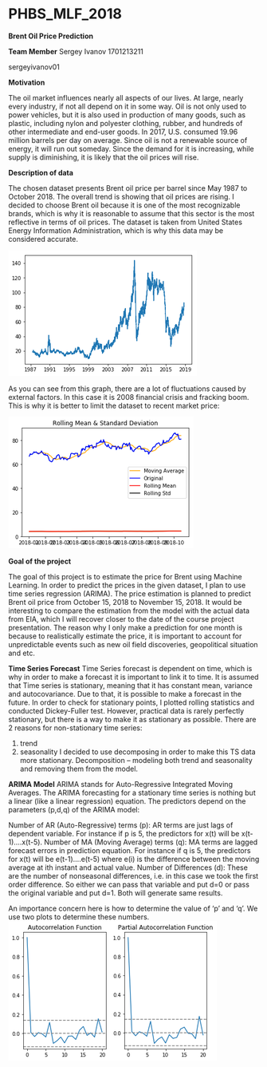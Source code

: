 # PHBS_MLF_2018
**Brent Oil Price Prediction**

**Team Member**
Sergey Ivanov 1701213211

sergeyivanov01


**Motivation**

The oil market influences nearly all aspects of our lives. At large, nearly every industry, if not all depend on it in some way. Oil is not only used to power vehicles, but it is also used in production of many goods, such as plastic, including nylon and polyester clothing, rubber, and hundreds of other intermediate and end-user goods. In 2017, U.S. consumed 19.96 million barrels per day on average. Since oil is not a renewable source of energy, it will run out someday. Since the demand for it is increasing, while supply is diminishing, it is likely that the oil prices will rise.


**Description of data**

The chosen dataset presents Brent oil price per barrel since May 1987 to October 2018. The overall trend is showing that oil prices are rising. I decided to choose Brent oil because it is one of the most recognizable brands, which is why it is reasonable to assume that this sector is the most reflective in terms of oil prices. The dataset is taken from United States Energy Information Administration, which is why this data may be considered accurate.

![1987-2018 BP](https://github.com/sergeyivanov01/PHBS_MLF_2018/blob/master/1987-2018%20price.png)

 As you can see from this graph, there are a lot of fluctuations caused by external factors. In this case it is 2008 financial crisis and fracking boom. This is why it is better to limit the dataset to recent market price:
 
![2018 Brent Oil Price](https://github.com/sergeyivanov01/PHBS_MLF_2018/blob/master/2018%20price.png)
 
 
**Goal of the project**

The goal of this project is to estimate the price for Brent using Machine Learning. In order to predict the prices in the given dataset, I plan to use time series regression (ARIMA). The price estimation is planned to predict Brent oil price from October 15, 2018 to November 15, 2018. It would be interesting to compare the estimation from the model with the actual data from EIA, which I will recover closer to the date of the course project presentation. The reason why I only make a prediction for one month is because to realistically estimate the price, it is important to account for unpredictable events such as new oil field discoveries, geopolitical situation and etc.

**Time Series Forecast**
Time Series forecast is dependent on time, which is why in order to make a forecast it is important to link it to time. It is assumed that Time series is stationary, meaning that it has constant mean, variance and autocovariance. Due to that, it is possible to make a forecast in the future. In order to check for stationary points, I plotted rolling statistics and conducted Dickey-Fuller test.
However, practical data is rarely perfectly stationary, but there is a way to make it as stationary as possible. There are 2 reasons for non-stationary time series:
1) trend
2) seasonality
I decided to use decomposing in order to make this TS data more stationary. Decomposition – modeling both trend and seasonality and removing them from the model.

**ARIMA Model**
ARIMA stands for Auto-Regressive Integrated Moving Averages. 
The ARIMA forecasting for a stationary time series is nothing but a linear (like a linear regression) equation. The predictors depend on the parameters (p,d,q) of the ARIMA model:

Number of AR (Auto-Regressive) terms (p): AR terms are just lags of dependent variable. For instance if p is 5, the predictors for x(t) will be x(t-1)….x(t-5).
Number of MA (Moving Average) terms (q): MA terms are lagged forecast errors in prediction equation. For instance if q is 5, the predictors for x(t) will be e(t-1)….e(t-5) where e(i) is the difference between the moving average at ith instant and actual value.
Number of Differences (d): These are the number of nonseasonal differences, i.e. in this case we took the first order difference. So either we can pass that variable and put d=0 or pass the original variable and put d=1. Both will generate same results.

An importance concern here is how to determine the value of ‘p’ and ‘q’. We use two plots to determine these numbers. 
![Autocorrelation and Partial Autocorrelation Function](https://github.com/sergeyivanov01/PHBS_MLF_2018/blob/master/2018%20autocorr.png)


